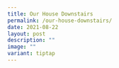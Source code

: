 ```yaml
---
title: Our House Downstairs
permalink: /our-house-downstairs/
date: 2021-08-22
layout: post
description: ""
image: ""
variant: tiptap
---
```

